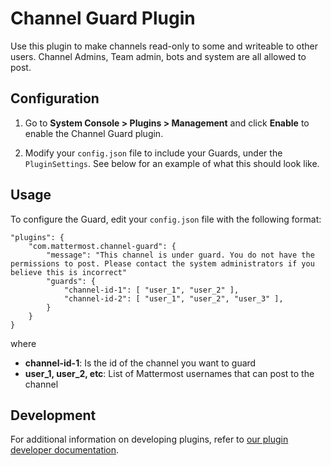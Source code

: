# Channel Guard Plugin

Use this plugin to make channels read-only to some and writeable to other users. Channel Admins, Team admin, bots and system are all allowed to post. 

## Configuration

1. Go to **System Console > Plugins > Management** and click **Enable** to enable the Channel Guard plugin.

2. Modify your `config.json` file to include your Guards, under the `PluginSettings`. See below for an example of what this should look like.

## Usage

To configure the Guard, edit your `config.json` file with the following format:

```
"plugins": {
	"com.mattermost.channel-guard": {
	    "message": "This channel is under guard. You do not have the permissions to post. Please contact the system administrators if you believe this is incorrect"
		"guards": {
		    "channel-id-1": [ "user_1", "user_2" ],
		    "channel-id-2": [ "user_1", "user_2", "user_3" ],
		}
	}
}
```

where

- **channel-id-1**: Is the id of the channel you want to guard
- **user_1, user_2, etc**: List of Mattermost usernames that can post to the channel


## Development
For additional information on developing plugins, refer to [our plugin developer documentation](https://developers.mattermost.com/extend/plugins/).
